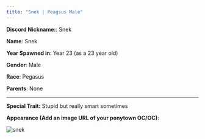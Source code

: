 ```yaml
---
title: "Snek | Peagsus Male"
---
```


**Discord Nickname:**: Snek

**Name**: Snek

**Year Spawned in**: Year 23 (as a 23 year old)

**Gender**: Male

**Race**: Pegasus

**Parents**: None

---

**Special Trait:**
Stupid but really smart sometimes



**Appearance (Add an image URL of your ponytown OC/OC)**:

![snek](https://cdn.discordapp.com/attachments/1086048264295555116/1148625422125379594/image.png)
